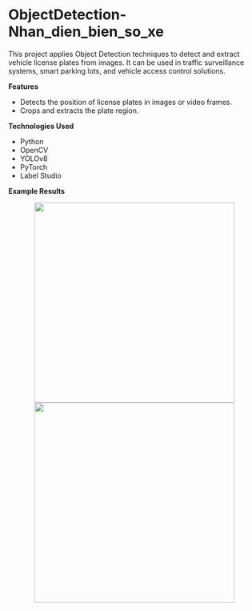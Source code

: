 # ObjectDetection-Nhan_dien_bien_so_xe
This project applies Object Detection techniques to detect and extract vehicle license plates from images. It can be used in traffic surveillance systems, smart parking lots, and vehicle access control solutions.

**Features**
- Detects the position of license plates in images or video frames.
- Crops and extracts the plate region.
  
**Technologies Used**
- Python
- OpenCV
- YOLOv8
- PyTorch
- Label Studio

**Example Results**
<p align="center"> <img src="examples/example1.jpg" width="400"/> <img src="examples/example2.jpg" width="400"/> </p>
